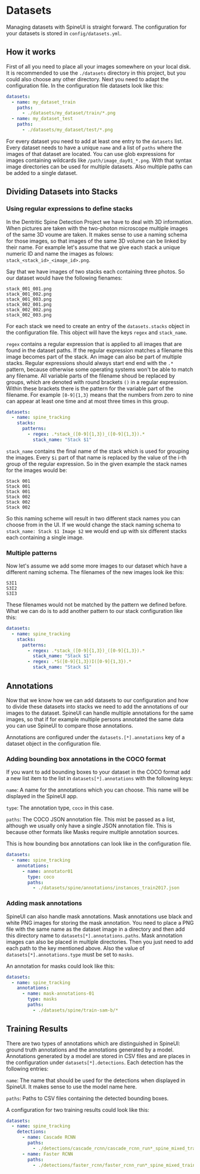 # Datasets

Managing datasets with SpineUI is straight forward. The configuration for your datasets is stored in `config/datasets.yml`.

## How it works

First of all you need to place all your images somewhere on your local disk. It is recommended to use the `./datasets` directory in this project, but you could also choose any other directory. Next you need to adapt the configuration file. In the configuration file datasets look like this:

```yaml
datasets:
  - name: my_dataset_train
    paths:
      - ./datasets/my_dataset/train/*.png
  - name: my_dataset_test
    paths:
      - ./datasets/my_dataset/test/*.png
```

For every dataset you need to add at least one entry to the `datasets` list. Every dataset needs to have a unique `name` and a list of `paths` where the images of that dataset are located. You can use glob expressions for images containing wildcards like `/path/image_day01_*.png`. With that syntax image directories can be used for multiple datasets. Also multiple paths can be added to a single dataset.

## Dividing Datasets into Stacks

### Using regular expressions to define stacks

In the Dentritic Spine Detection Project we have to deal with 3D information. When pictures are taken with the two-photon microscope multiple images of the same 3D voume are taken. It makes sense to use a naming schema for those images, so that images of the same 3D volume can be linked by their name. For example let's assume that we give each stack a unique numeric ID and name the images as folows: `stack_<stack_id>_<image_id>.png`.

Say that we have images of two stacks each containing three photos. So our dataset would have the following fienames:

```
stack_001_001.png
stack_001_002.png
stack_001_003.png
stack_002_001.png
stack_002_002.png
stack_002_003.png
```

For each stack we need to create an entry of the `datasets.stacks` object in the configuration file. This object will have the keys `regex` and `stack_name`.

`regex` contains a regular expression that is applied to all images that are found in the dataset paths. If the regular expression matches a filename this image becomes part of the stack. An image can also be part of multiple stacks. Regular expressions should always start end end with the `.*` pattern, because otherwise some operating systems won't be able to match any filename. All variable parts of the filename shoud be replaced by groups, which are denoted with round brackets `()` in a regular expression. Within these brackets there is the pattern for the variable part of the filename. For example `[0-9]{1,3}` means that the numbers from zero to nine can appear at least one time and at most three times in this group.

```yaml
datasets:
  - name: spine_tracking
    stacks:
      patterns:
        - regex: .*stack_([0-9]{1,3})_([0-9]{1,3}).*
          stack_name: "Stack $1"
```

`stack_name` contains the final name of the stack which is used for grouping the images. Every `$i` part of that name is replaced by the value of the i-th group of the regular expression. So in the given example the stack names for the images would be:

```
Stack 001
Stack 001
Stack 001
Stack 002
Stack 002
Stack 002
```

So this naming scheme will result in two different stack names you can choose from in the UI. If we would change the stack naming schema to `stack_name: Stack $1 Image $2` we would end up with six different stacks each containing a single image.

### Multiple patterns

Now let's assume we add some more images to our dataset which have a different naming schema. The filenames of the new images look ike this:

```
S3I1
S3I2
S3I3
```

These filenames would not be matched by the pattern we defined before. What we can do is to add another pattern to our stack configuration like this:

```yaml
datasets:
  - name: spine_tracking
    stacks:
      patterns:
        - regex: .*stack_([0-9]{1,3})_([0-9]{1,3}).*
          stack_name: "Stack $1"
        - regex: .*S([0-9]{1,3})I([0-9]{1,3}).*
          stack_name: "Stack $1"
```

## Annotations

Now that we know how we can add datasets to our configuration and how to divide these datasets into stacks we need to add the annotations of our images to the dataset. SpineUI can handle multiple annotations for the same images, so that if for example multiple persons annotated the same data you can use SpineUI to compare those annotations.

Annotations are configured under the `datasets.[*].annotations` key of a dataset object in the configuration file.

### Adding bounding box annotations in the COCO format

If you want to add bounding boxes to your dataset in the COCO format add a new list item to the list in `datasets[*].annotations` with the following keys:

`name`: A name for the annotations which you can choose. This name will be displayed in the SpineUI app. 

`type`: The annotation type, `coco` in this case.

`paths`: The COCO JSON annotation file. This mist be passed as a list, although we usually only have a single JSON annotation file. This is because other formats like Masks require multiple annotation sources.

This is how bounding box annotations can look like in the configuration file.

```yaml
datasets:
  - name: spine_tracking
    annotations:
      - name: annotator01
        type: coco
        paths: 
          - ./datasets/spine/annotations/instances_train2017.json
```

### Adding mask annotations

SpineUI can also handle mask annotations. Mask annotations use black and white PNG images for storing the mask annotation. You need to place a PNG file with the same name as the dataset image in a directory and then add this directory name to `datasets[*].annotations.paths`. Mask annotation images can also be placed in multiple directories. Then you just need to add each path to the key mentioned above. Also the value of `datasets[*].annotations.type` must be set to `masks`.

An annotation for masks could look like this:

```yaml
datasets:
  - name: spine_tracking
    annotations:
      - name: mask-annotations-01
        type: masks
        paths: 
          - ./datasets/spine/train-sam-b/*
```

## Training Results

There are two types of annotations which are distinguished in SpineUI: ground truth annotations and the annotations generated by a model. Annotations generated by a model are stored in CSV files and are places in the configuration under `datasets[*].detections`. Each detection has the following entries:

`name`: The name that should be used for the detections when displayed in SpineUI. It makes sense to use the model name here.

`paths`: Paths to CSV files containing the detected bounding boxes.

A configuration for two training results could look like this:

```yaml
datasets:
  - name: spine_tracking
    detections:
      - name: Cascade RCNN
        paths:
          - ./detections/cascade_rcnn/cascade_rcnn_run*_spine_mixed_train.csv
      - name: Faster RCNN
        paths:
          - ./detections/faster_rcnn/faster_rcnn_run*_spine_mixed_train.csv
```

